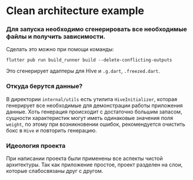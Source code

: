 # Clean architecture example

### Для запуска необходимо сгенерировать все необходимые файлы и получить зависимости.

Сделать это можно при помощи команды:
```shell
flutter pub run build_runner build --delete-conflicting-outputs
```
Это сгенерирует адаптеры для Hive и `.g.dart`, `.freezed.dart`.

### Откуда берутся данные?
В директории `internal/utils` есть утилита `HiveInitializer`, которая генерирует все необходимые для демонстрации работы приложения данные.
Хоть генерация происходит с достаточно большим запасом, сущности характеристик могут иметь одинаковые значения поля `weight`, по этому при возникновении ошибок, рекомендуется очистить бокс в `Hive` и повторить генерацию.


### Идеология проекта
При написании проекта были применены все аспекты чистой архитектуры. Так как приложение простое, проект разделен на слои, которые слабосвязаны друг с другом.
